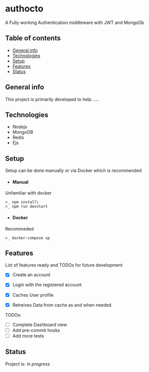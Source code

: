 # authocto
A Fully working Authentication middleware with JWT and MongoDb

## Table of contents

- [General info](#general-info)
- [Technologies](#technologies)
- [Setup](#setup)
- [Features](#features)
- [Status](#status)

## General info

This project is primarily developed to help .....


## Technologies

- Nodejs 
- MongoDB
- Redis 
- Ejs

## Setup

Setup can be done manually or via Docker which is recommended

- #### Manual
Unfamiliar with docker


    >_ npm install\
    >_ npm run devstart 

- #### Docker
Recommeded

    >_ docker-compose up

## Features

List of features ready and TODOs for future development

- [x] Create an account 
- [x] Login with the registered account
- [x] Caches User profile
- [x] Retreives Data from cache as and when needed


TODOs:

- [ ] Complete Dashboard view
- [ ] Add pre-commit hooks
- [ ] Add more tests

## Status

Project is: _in progress_
